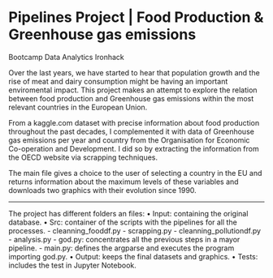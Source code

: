 # Pipelines Project | Food Production & Greenhouse gas emissions

Bootcamp Data Analytics Ironhack


Over the last years, we have started to hear that population growth and the rise of meat and dairy consumption might be having an important enviromental impact. This project makes an attempt to explore the relation between food production and Greenhouse gas emissions within the most relevant countries in the European Union. 

From a kaggle.com dataset with precise information about food production throughout the past decades, I complemented it with data of Greenhouse gas emissions per year and country from the Organisation for Economic Co-operation and Development. I did so by extracting the information from the OECD website via scrapping techniques. 

The main file gives a choice to the user of selecting a country in the EU and returns information about the maximum levels of these variables and downloads two graphics with their evolution since 1990.

---- 

The project has different folders an files:
• Input: containing the original database.
• Src: container of the scripts with the pipelines for all the processes.
    - cleanning_fooddf.py
    - scrapping.py
    - cleanning_pollutiondf.py
    - analysis.py
    - god.py: concentrates all the previous steps in a mayor pipeline.
    - main.py: defines the argparse and executes the program importing god.py.
• Output: keeps the final datasets and graphics.
• Tests: includes the test in Jupyter Notebook.